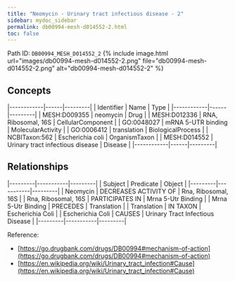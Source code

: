 ```yaml
---
title: "Neomycin - Urinary tract infectious disease - 2"
sidebar: mydoc_sidebar
permalink: db00994-mesh-d014552-2.html
toc: false 
---
```



Path ID: `DB00994_MESH_D014552_2`
{% include image.html url="images/db00994-mesh-d014552-2.png" file="db00994-mesh-d014552-2.png" alt="db00994-mesh-d014552-2" %}

## Concepts

|------------|------|---------|
| Identifier | Name | Type    |
|------------|------|---------|
| MESH:D009355 | neomycin | Drug |
| MESH:D012336 | RNA, Ribosomal, 16S | CellularComponent |
| GO:0048027 | mRNA 5-UTR binding | MolecularActivity |
| GO:0006412 | translation | BiologicalProcess |
| NCBITaxon:562 | Escherichia coli | OrganismTaxon |
| MESH:D014552 | Urinary tract infectious disease | Disease |
|------------|------|---------|

## Relationships

|---------|-----------|---------|
| Subject | Predicate | Object  |
|---------|-----------|---------|
| Neomycin | DECREASES ACTIVITY OF | Rna, Ribosomal, 16S |
| Rna, Ribosomal, 16S | PARTICIPATES IN | Mrna 5-Utr Binding |
| Mrna 5-Utr Binding | PRECEDES | Translation |
| Translation | IN TAXON | Escherichia Coli |
| Escherichia Coli | CAUSES | Urinary Tract Infectious Disease |
|---------|-----------|---------|

Reference: 
  - [https://go.drugbank.com/drugs/DB00994#mechanism-of-action](https://go.drugbank.com/drugs/DB00994#mechanism-of-action)
  - [https://en.wikipedia.org/wiki/Urinary_tract_infection#Cause](https://en.wikipedia.org/wiki/Urinary_tract_infection#Cause)

